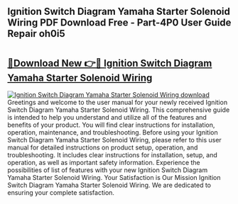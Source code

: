 ## Ignition Switch Diagram Yamaha Starter Solenoid Wiring PDF Download Free - Part-4P0 User Guide Repair oh0i5

# <h2><a href="http://dfs0yua.blite.top/?on=Ignition+Switch+Diagram+Yamaha+Starter+Solenoid+Wiring">🔗Download New 👉🔴 Ignition Switch Diagram Yamaha Starter Solenoid Wiring</a></h2>

[![Ignition Switch Diagram Yamaha Starter Solenoid Wiring download](https://i.imgur.com/lujVjoI.png)](http://dfs0yua.blite.top/?on=Ignition+Switch+Diagram+Yamaha+Starter+Solenoid+Wiring)
Greetings and welcome to the user manual for your newly received Ignition Switch Diagram Yamaha Starter Solenoid Wiring. This comprehensive guide is intended to help you understand and utilize all of the features and benefits of your product. You will find clear instructions for installation, operation, maintenance, and troubleshooting. Before using your Ignition Switch Diagram Yamaha Starter Solenoid Wiring, please refer to this user manual for detailed instructions on product setup, operation, and troubleshooting. It includes clear instructions for installation, setup, and operation, as well as important safety information. Experience the possibilities of list of features with your new Ignition Switch Diagram Yamaha Starter Solenoid Wiring. Your Satisfaction is Our Mission Ignition Switch Diagram Yamaha Starter Solenoid Wiring. We are dedicated to ensuring your complete satisfaction.
